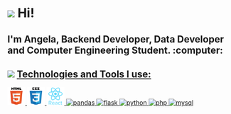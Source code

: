 <h1> <img src="https://emojis.slackmojis.com/emojis/images/1588315024/8823/hyperkitty.gif?1588315024" width="30" /> Hi!</h1>
<h2> I'm Angela, Backend Developer, Data Developer and Computer Engineering Student. :computer:</h2>


<h2 align="left"><img src="https://images-wixmp-ed30a86b8c4ca887773594c2.wixmp.com/f/aa10ab5d-82c2-40e3-a748-6d12d7b3702a/devnwfm-22dabb27-9d10-42ed-b30c-8cdf8efcb687.gif?token=eyJ0eXAiOiJKV1QiLCJhbGciOiJIUzI1NiJ9.eyJzdWIiOiJ1cm46YXBwOjdlMGQxODg5ODIyNjQzNzNhNWYwZDQxNWVhMGQyNmUwIiwiaXNzIjoidXJuOmFwcDo3ZTBkMTg4OTgyMjY0MzczYTVmMGQ0MTVlYTBkMjZlMCIsIm9iaiI6W1t7InBhdGgiOiJcL2ZcL2FhMTBhYjVkLTgyYzItNDBlMy1hNzQ4LTZkMTJkN2IzNzAyYVwvZGV2bndmbS0yMmRhYmIyNy05ZDEwLTQyZWQtYjMwYy04Y2RmOGVmY2I2ODcuZ2lmIn1dXSwiYXVkIjpbInVybjpzZXJ2aWNlOmZpbGUuZG93bmxvYWQiXX0.CNzBI_jZKnx6vOTm_1vTlRulsY3jw3VyM8sGePrfbVs" width="28" /> <a href="https://github.com/xrkffgg/xrkffgg/blob/master/quotations.md"> Technologies and Tools I use:</h2>
<p align="left">
    <img src="https://raw.githubusercontent.com/devicons/devicon/master/icons/html5/html5-original-wordmark.svg" alt="html5" width="40" height="40"/>
    <img src="https://raw.githubusercontent.com/devicons/devicon/master/icons/css3/css3-original-wordmark.svg" alt="css3" width="40" height="40"/> 
    <img src="https://raw.githubusercontent.com/devicons/devicon/master/icons/react/react-original-wordmark.svg" alt="react" width="40" height="40"/> 
    <img src="https://cdn.jsdelivr.net/gh/devicons/devicon@latest/icons/pandas/pandas-original-wordmark.svg" alt="pandas" width="40" height="40"/>
    <img src="https://cdn.jsdelivr.net/gh/devicons/devicon@latest/icons/flask/flask-original-wordmark.svg" alt="flask" width="40" height="40"/>
    <img src="https://cdn.jsdelivr.net/gh/devicons/devicon@latest/icons/python/python-original-wordmark.svg" alt="python" width="40" height="40" />
    <img src="https://cdn.jsdelivr.net/gh/devicons/devicon@latest/icons/php/php-original.svg" alt="php" width="40" height="40"/>
    <img src="https://cdn.jsdelivr.net/gh/devicons/devicon@latest/icons/mysql/mysql-original-wordmark.svg" alt="mysql" width="40" height="40"/>
</p>
<br/>
